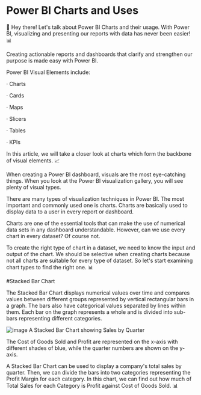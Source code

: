 # Power BI Charts and Uses

👋 Hey there! Let's talk about Power BI Charts and their usage. With Power BI, visualizing and presenting our reports with data has never been easier! 📊

Creating actionable reports and dashboards that clarify and strengthen our purpose is made easy with Power BI.

Power BI Visual Elements include:

· Charts

· Cards

· Maps

· Slicers

· Tables

· KPIs

In this article, we will take a closer look at charts which form the backbone of visual elements. 📈

When creating a Power BI dashboard, visuals are the most eye-catching things. When you look at the Power BI visualization gallery, you will see plenty of visual types.

There are many types of visualization techniques in Power BI. The most important and commonly used one is charts. Charts are basically used to display data to a user in every report or dashboard.

Charts are one of the essential tools that can make the use of numerical data sets in any dashboard understandable. However, can we use every chart in every dataset? Of course not.

To create the right type of chart in a dataset, we need to know the input and output of the chart. We should be selective when creating charts because not all charts are suitable for every type of dataset. So let's start examining chart types to find the right one. 📊

#Stacked Bar Chart

The Stacked Bar Chart displays numerical values over time and compares values between different groups represented by vertical rectangular bars in a graph. The bars also have categorical values separated by lines within them. Each bar on the graph represents a whole and is divided into sub-bars representing different categories.

![image](https://user-images.githubusercontent.com/127193220/223993070-d5bc1ed8-f180-49de-a35a-de412fd858d0.png)
A Stacked Bar Chart showing Sales by Quarter

The Cost of Goods Sold and Profit are represented on the x-axis with different shades of blue, while the quarter numbers are shown on the y-axis.

A Stacked Bar Chart can be used to display a company's total sales by quarter. Then, we can divide the bars into two categories representing the Profit Margin for each category. In this chart, we can find out how much of Total Sales for each Category is Profit against Cost of Goods Sold. 📊
